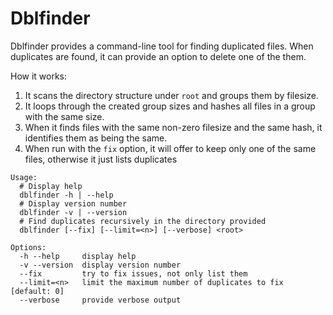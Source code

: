Dblfinder
=========

Dblfinder provides a command-line tool for finding duplicated files.
When duplicates are found, it can provide an option to delete one of the them.

How it works:
1. It scans the directory structure under `root` and groups them by filesize.
2. It loops through the created group sizes and hashes all files in a group with the same size.
3. When it finds files with the same non-zero filesize and the same hash, it identifies them as being the same.
4. When run with the `fix` option, it will offer to keep only one of the same files, otherwise it just lists duplicates

```
Usage:
  # Display help
  dblfinder -h | --help
  # Display version number
  dblfinder -v | --version
  # Find duplicates recursively in the directory provided
  dblfinder [--fix] [--limit=<n>] [--verbose] <root>

Options:
  -h --help     display help
  -v --version  display version number
  --fix         try to fix issues, not only list them
  --limit=<n>   limit the maximum number of duplicates to fix [default: 0]
  --verbose     provide verbose output
```
